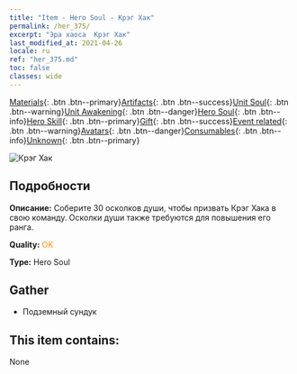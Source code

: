```yaml
---
title: "Item - Hero Soul - Крэг Хак"
permalink: /her_375/
excerpt: "Эра хаоса  Крэг Хак"
last_modified_at: 2021-04-26
locale: ru
ref: "her_375.md"
toc: false
classes: wide
---
```

 [Materials](/ItemsRU/){: .btn .btn--primary}[Artifacts](/ItemsRU/Artifacts/){: .btn .btn--success}[Unit Soul](/ItemsRU/UnitSoul/){: .btn .btn--warning}[Unit Awakening](/ItemsRU/UnitAwakening/){: .btn .btn--danger}[Hero Soul](/ItemsRU/HeroSoul/){: .btn .btn--info}[Hero Skill](/ItemsRU/HeroSkill/){: .btn .btn--primary}[Gift](/ItemsRU/Gift/){: .btn .btn--success}[Event related](/ItemsRU/Events/){: .btn .btn--warning}[Avatars](/ItemsRU/Avatars/){: .btn .btn--danger}[Consumables](/ItemsRU/Consumables/){: .btn .btn--info}[Unknown](/ItemsRU/Unknown/){: .btn .btn--primary}

 ![Крэг Хак](/images/h/h_CragHack.jpg)

## Подробности
 **Описание:** Соберите 30 осколков души, чтобы призвать Крэг Хака в свою команду. Осколки души также требуются для повышения его ранга.

 **Quality:** <span style="color: #FF8C00">OK</span>

 **Type:** Hero Soul

## Gather

*    Подземный сундук 

## This item contains:

  None


